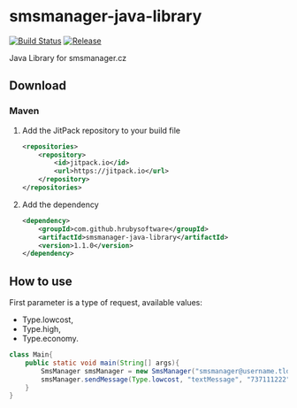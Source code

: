 # smsmanager-java-library
[![Build Status](https://travis-ci.org/hrubysoftware/smsmanager-java-library.svg?branch=master)](https://travis-ci.org/hrubysoftware/smsmanager-java-library) 
[![Release](https://jitpack.io/v/hrubysoftware/smsmanager-java-library.svg)](https://jitpack.io/#hrubysoftware/smsmanager-java-library)

Java Library for smsmanager.cz

## Download

### Maven

1. Add the JitPack repository to your build file 
    ```xml
    <repositories>
    	<repository>
    	    <id>jitpack.io</id>
    	    <url>https://jitpack.io</url>
    	</repository>
    </repositories>
    ```
2. Add the dependency
    ```xml
	<dependency>
	    <groupId>com.github.hrubysoftware</groupId>
	    <artifactId>smsmanager-java-library</artifactId>
	    <version>1.1.0</version>
	</dependency>
    ```

## How to use

First parameter is a type of request, available values:

- Type.lowcost,
- Type.high, 
- Type.economy.

```java
class Main{
    public static void main(String[] args){
        SmsManager smsManager = new SmsManager("smsmanager@username.tld", "smsmanager-password");
        smsManager.sendMessage(Type.lowcost, "textMessage", "737111222", "777123456"); //one or more phone numbers
    }    
}


```
